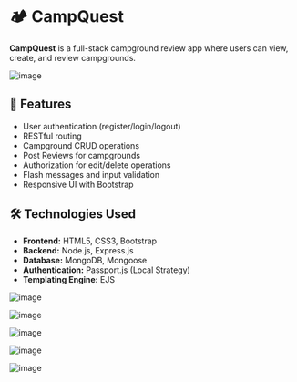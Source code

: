 # 🏕️ CampQuest

**CampQuest** is a full-stack campground review app where users can view, create, and review campgrounds.

![image](https://github.com/user-attachments/assets/4fb34748-29f1-44fb-b873-7871570f644b)

## 🚀 Features

- User authentication (register/login/logout)
- RESTful routing
- Campground CRUD operations
- Post Reviews for campgrounds
- Authorization for edit/delete operations
- Flash messages and input validation
- Responsive UI with Bootstrap

## 🛠️ Technologies Used

- **Frontend:** HTML5, CSS3, Bootstrap
- **Backend:** Node.js, Express.js
- **Database:** MongoDB, Mongoose
- **Authentication:** Passport.js (Local Strategy)
- **Templating Engine:** EJS






![image](https://github.com/user-attachments/assets/1a221c25-a2d6-4eee-b504-662b8401abb5)


![image](https://github.com/user-attachments/assets/faf1f22a-95cb-403d-a9c1-c7dd4fbd11e6)

![image](https://github.com/user-attachments/assets/2ee9f00e-c67f-4765-882a-5b6edb891b29)


![image](https://github.com/user-attachments/assets/a17437db-9f12-45f8-b626-8952c8dd54c3)

![image](https://github.com/user-attachments/assets/cb882194-c58e-411d-8fd5-15009a4bf103)
